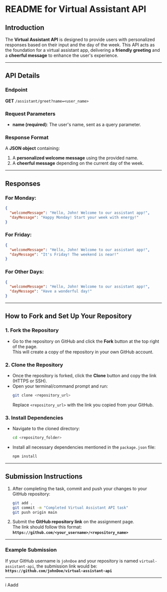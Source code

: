 # **README for Virtual Assistant API**

## **Introduction**
The **Virtual Assistant API** is designed to provide users with personalized responses based on their input and the day of the week. This API acts as the foundation for a virtual assistant app, delivering a **friendly greeting** and a **cheerful message** to enhance the user's experience.

---

## **API Details**

### **Endpoint**
**GET** `/assistant/greet?name=<user_name>`

### **Request Parameters**
- **name (required)**: The user's name, sent as a query parameter.

### **Response Format**
A **JSON object** containing:
1. A **personalized welcome message** using the provided name.
2. A **cheerful message** depending on the current day of the week.

---

## **Responses**

### **For Monday:**
```json
{
  "welcomeMessage": "Hello, John! Welcome to our assistant app!",
  "dayMessage": "Happy Monday! Start your week with energy!"
}
```

### **For Friday:**
```json
{
  "welcomeMessage": "Hello, John! Welcome to our assistant app!",
  "dayMessage": "It's Friday! The weekend is near!"
}
```

### **For Other Days:**
```json
{
  "welcomeMessage": "Hello, John! Welcome to our assistant app!",
  "dayMessage": "Have a wonderful day!"
}
```

---

## **How to Fork and Set Up Your Repository**

### **1. Fork the Repository**
- Go to the repository on GitHub and click the **Fork** button at the top right of the page.  
  This will create a copy of the repository in your own GitHub account.

### **2. Clone the Repository**
- Once the repository is forked, click the **Clone** button and copy the link (HTTPS or SSH).
- Open your terminal/command prompt and run:
  ```bash
  git clone <repository_url>
  ```
  Replace `<repository_url>` with the link you copied from your GitHub.

### **3. Install Dependencies**
- Navigate to the cloned directory:
  ```bash
  cd <repository_folder>
  ```
- Install all necessary dependencies mentioned in the `package.json` file:
  ```bash
  npm install
  ```

---

## **Submission Instructions**
1. After completing the task, commit and push your changes to your GitHub repository:
   ```bash
   git add .
   git commit -m "Completed Virtual Assistant API task"
   git push origin main
   ```
2. Submit the **GitHub repository link** on the assignment page.  
   The link should follow this format:  
   **`https://github.com/<your_username>/<repository_name>`**

---

### **Example Submission**
If your GitHub username is `johnDoe` and your repository is named `virtual-assistant-api`, the submission link would be:  
**`https://github.com/johnDoe/virtual-assistant-api`**

---
i Aadd 
